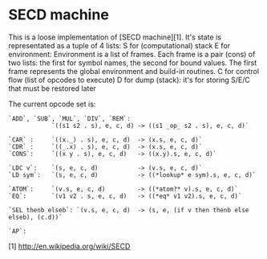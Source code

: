SECD machine
============

This is a loose implementation of [SECD machine][1]. 
It's state is representated as a tuple of 4 lists:
  S for (computational) stack
  E for environment:
        Environment is a list of frames.
        Each frame is a pair (cons) of two lists:
            the first for symbol names, 
            the second for bound values.
        The first frame represents the global environment and build-in routines.
  C for control flow (list of opcodes to execute)
  D for dump (stack): it's for storing S/E/C that must be restored later

The current opcode set is:

    `ADD`, `SUB`, `MUL`, `DIV`, `REM`:
                `((s1 s2 . s), e, c, d) -> ((s1 _op_ s2 . s), e, c, d)`

    `CAR` :     `((x._) . s), e, c, d)  -> (x.s, e, c, d)`
    `CDR` :     `((_.x) . s), e, c, d)  -> (x.s, e, c, d)`
    `CONS`:     `((x y . s), e, c, d)   -> ((x.y).s, e, c, d)`
       
    `LDC v`:    `(s, e, c, d)           -> (v.s, e, c, d)`
    `LD sym`:   `(s, e, c, d)           -> ((*lookup* e sym).s, e, c, d)`

    `ATOM`:     `(v.s, e, c, d)         -> ((*atom?* v).s, e, c, d)` 
    `EQ`:       `(v1 v2 . s, e, c, d)   -> ((*eq* v1 v2).s, e, c, d)`

    `SEL thenb elseb`: `(v.s, e, c, d)  -> (s, e, (if v then thenb else elseb), (c.d))`

    `AP`:

[1] http://en.wikipedia.org/wiki/SECD
